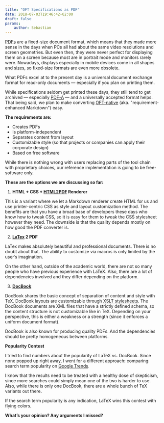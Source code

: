 ```yaml
---
title: "OFT Specifications as PDF"
date: 2018-07-03T19:46:42+02:00
draft: false
params:
    author: Sebastian
---
```


[PDFs](https://www.techterms.com/definition/pdf) are a fixed-size document format, which means that they made more sense in the days when PCs all had about the same video resolutions and screen geometries. But even then, they were never perfect for displaying them on a screen because most are in portrait mode and monitors rarely were. Nowadays, displays especially in mobile devices come in all shapes and sizes, so fixed-size formats are even more obsolete.

<!--more-->

What PDFs excel at to the present day is a universal document exchange format for read-only documents — especially if you plan on printing them.

While specifications seldom get printed these days, they still tend to get archived — especially [PDF-A](https://en.wikipedia.org/wiki/PDF/A) — and a universally accepted format helps. That being said, we plan to make converting [OFT-native](https://medium.com/@williamwilling/oft-planning-made-leaner-5fc52e2e77f9) (aka. "requirement-enhanced Markdown") easy.

**The requirements are:**
- Creates PDFs
- Is platform-independent
- Separates content from layout
- Customizable style (so that projects or companies can apply their corporate design)
- Based on free software

While there is nothing wrong with users replacing parts of the tool chain with proprietary choices, our reference implementation is going to be free-software only.

**These are the options we are discussing so far:**
1. **HTML + CSS + [HTML2PDF](https://github.com/spipu/html2pdf) Renderer**

This is a variant where we let a Markdown renderer create HTML for us and use printer-centric CSS as style and layout customization method. The benefits are that you have a broad base of developers these days who know how to tweak CSS, so it is easy for them to tweak the CSS stylesheet however they need. The downside is that the quality depends mostly on how good the PDF converter is.

2. **[LaTex](https://www.latex-project.org/) 2 PDF**

LaTex makes absolutely beautiful and professional documents. There is no doubt about that. The ability to customize via macros is only limited by the user’s imagination.

On the other hand, outside of the academic world, there are not so many people who have previous experience with LaTeX. Also, there are a lot of dependencies involved and they differ depending on the platform.

3. **[DocBook](https://en.wikipedia.org/wiki/DocBook)**

DocBook shares the basic concept of separation of content and style with TeX. DocBook layouts are customizable through [XSLT stylesheets](https://en.wikipedia.org/wiki/XSLT). The DocBook documents are XML files that have a strictly defined schema, so the content structure is not customizable like in TeX. Depending on your perspective, this is either a weakness or a strength (since it enforces a uniform document format).

DocBook is also known for producing quality PDFs. And the dependencies should be pretty homogeneous between platforms.

**Popularity Contest**

I tried to find numbers about the popularity of LaTeX vs. DocBook. Since none popped up right away, I went for a different approach: comparing search term popularity on [Google Trends](https://trends.google.com/trends/explore?q=DocBook,%2Fm%2F04mdr).

I know that the results need to be treated with a healthy dose of skepticism, since more searches could simply mean one of the two is harder to use. Also, while there is only one DocBook, there are a whole bunch of TeX variants out there.

If the search term popularity is any indication, LaTeX wins this contest with flying colors.

**What’s your opinion? Any arguments I missed?**